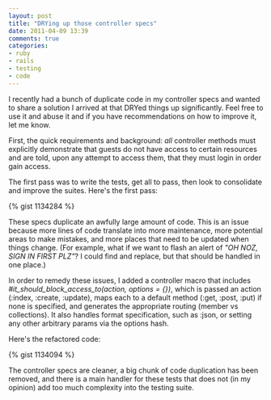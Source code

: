 ```yaml
---
layout: post
title: "DRYing up those controller specs"
date: 2011-04-09 13:39
comments: true
categories: 
- ruby
- rails
- testing
- code
---
```


I recently had a bunch of duplicate code in my controller specs and wanted to share a solution I arrived at that DRYed things up significantly.
Feel free to use it and abuse it and if you have recommendations on how to improve it, let me know. 

First, the quick requirements and background: *all* controller methods must explicitly demonstrate that guests do not have access to certain resources and are told, upon any attempt to access them, that they must login in order gain access. 

The first pass was to write the tests, get all to pass, then look to consolidate and improve the suites.
Here's the first pass: 

{% gist 1134284 %}

These specs duplicate an awfully large amount of code.
This is an issue because more lines of code translate into more maintenance, more potential areas to make mistakes, and more places that need to be updated when things change.
(For example, what if we want to flash an alert of *"OH NOZ, SIGN IN FIRST PLZ"*?
I could find and replace, but that should be handled in one place.) 

In order to remedy these issues, I added a controller macro that includes *#it_should_block_access_to(action, options = {})*, which is passed an action (:index, :create, :update), maps each to a default method (:get, :post, :put) if none is specified, and generates the appropriate routing (member vs collections).
It also handles format specification, such as :json, or setting any other arbitrary params via the options hash. 

Here's the refactored code: 

{% gist 1134094 %}

The controller specs are cleaner, a big chunk of code duplication has been removed, and there is a main handler for these tests that does not (in my opinion) add too much complexity into the testing suite.
